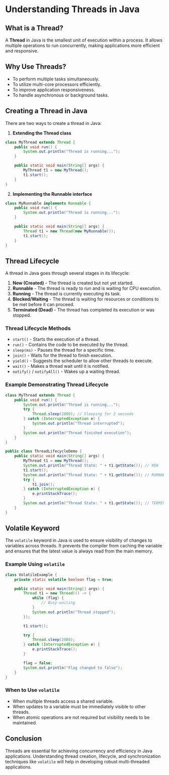 # Understanding Threads in Java

## What is a Thread?
A **Thread** in Java is the smallest unit of execution within a process. It allows multiple operations to run concurrently, making applications more efficient and responsive.

## Why Use Threads?
- To perform multiple tasks simultaneously.
- To utilize multi-core processors efficiently.
- To improve application responsiveness.
- To handle asynchronous or background tasks.

## Creating a Thread in Java
There are two ways to create a thread in Java:
1. **Extending the Thread class**
```java
class MyThread extends Thread {
    public void run() {
        System.out.println("Thread is running...");
    }

    public static void main(String[] args) {
        MyThread t1 = new MyThread();
        t1.start();
    }
}
```
2. **Implementing the Runnable interface**
```java
class MyRunnable implements Runnable {
    public void run() {
        System.out.println("Thread is running...");
    }

    public static void main(String[] args) {
        Thread t1 = new Thread(new MyRunnable());
        t1.start();
    }
}
```

## Thread Lifecycle
A thread in Java goes through several stages in its lifecycle:

1. **New (Created)** - The thread is created but not yet started.
2. **Runnable** - The thread is ready to run and is waiting for CPU execution.
3. **Running** - The thread is currently executing its task.
4. **Blocked/Waiting** - The thread is waiting for resources or conditions to be met before it can proceed.
5. **Terminated (Dead)** - The thread has completed its execution or was stopped.

### Thread Lifecycle Methods
- `start()` - Starts the execution of a thread.
- `run()` - Contains the code to be executed by the thread.
- `sleep(ms)` - Pauses the thread for a specific time.
- `join()` - Waits for the thread to finish execution.
- `yield()` - Suggests the scheduler to allow other threads to execute.
- `wait()` - Makes a thread wait until it is notified.
- `notify()` / `notifyAll()` - Wakes up a waiting thread.

### Example Demonstrating Thread Lifecycle
```java
class MyThread extends Thread {
    public void run() {
        System.out.println("Thread is running...");
        try {
            Thread.sleep(2000); // Sleeping for 2 seconds
        } catch (InterruptedException e) {
            System.out.println("Thread interrupted");
        }
        System.out.println("Thread finished execution");
    }
}

public class ThreadLifecycleDemo {
    public static void main(String[] args) {
        MyThread t1 = new MyThread();
        System.out.println("Thread State: " + t1.getState()); // NEW
        t1.start();
        System.out.println("Thread State: " + t1.getState()); // RUNNABLE
        try {
            t1.join();
        } catch (InterruptedException e) {
            e.printStackTrace();
        }
        System.out.println("Thread State: " + t1.getState()); // TERMINATED
    }
}
```

## Volatile Keyword
The `volatile` keyword in Java is used to ensure visibility of changes to variables across threads. It prevents the compiler from caching the variable and ensures that the latest value is always read from the main memory.

### Example Using `volatile`
```java
class VolatileExample {
    private static volatile boolean flag = true;

    public static void main(String[] args) {
        Thread t1 = new Thread(() -> {
            while (flag) {
                // Busy-waiting
            }
            System.out.println("Thread stopped");
        });

        t1.start();

        try {
            Thread.sleep(2000);
        } catch (InterruptedException e) {
            e.printStackTrace();
        }

        flag = false;
        System.out.println("Flag changed to false");
    }
}
```
### When to Use `volatile`
- When multiple threads access a shared variable.
- When updates to a variable must be immediately visible to other threads.
- When atomic operations are not required but visibility needs to be maintained.

## Conclusion
Threads are essential for achieving concurrency and efficiency in Java applications. Understanding thread creation, lifecycle, and synchronization techniques like `volatile` will help in developing robust multi-threaded applications.

